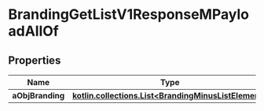 
# BrandingGetListV1ResponseMPayloadAllOf

## Properties
Name | Type | Description | Notes
------------ | ------------- | ------------- | -------------
**aObjBranding** | [**kotlin.collections.List&lt;BrandingMinusListElement&gt;**](BrandingMinusListElement.md) |  | 



